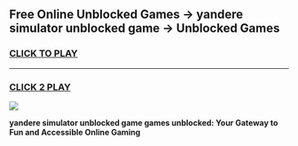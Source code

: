
## Free Online Unblocked Games → yandere simulator unblocked game → Unblocked Games
<h3>
<a href="https://premium.freeplayer.one?title=yandere_simulator_unblocked_game&ref=21F">CLICK TO PLAY</a></h3>
<hr>

<h3>
<a href="https://premium.freeplayer.one?title=yandere_simulator_unblocked_game&ref=21F">CLICK 2 PLAY</a>
  
</h3>

<a href="https://premium.freeplayer.one?title=yandere_simulator_unblocked_game&ref=21F/"><img src="https://clearcache.store/games.png"></a>


**yandere simulator unblocked game games unblocked: Your Gateway to Fun and Accessible Online Gaming**
